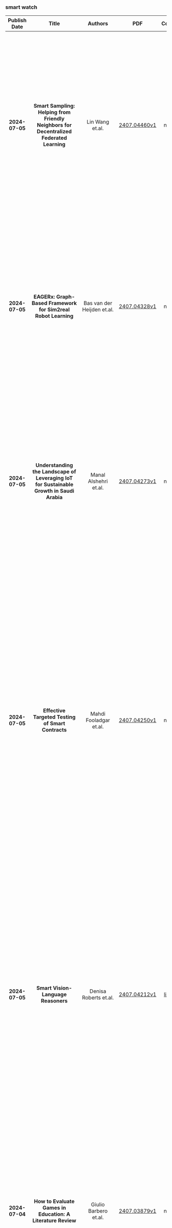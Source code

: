 
### smart watch
|Publish Date|Title|Authors|PDF|Code|Abstract|
| :---: | :---: | :---: | :---: | :---: | :---: |
|**2024-07-05**|**Smart Sampling: Helping from Friendly Neighbors for Decentralized Federated Learning**|Lin Wang et.al.|[2407.04460v1](http://arxiv.org/abs/2407.04460v1)|null|Federated Learning (FL) is gaining widespread interest for its ability to share knowledge while preserving privacy and reducing communication costs. Unlike Centralized FL, Decentralized FL (DFL) employs a network architecture that eliminates the need for a central server, allowing direct communication among clients and leading to significant communication resource savings. However, due to data heterogeneity, not all neighboring nodes contribute to enhancing the local client's model performance. In this work, we introduce \textbf{\emph{AFIND+}}, a simple yet efficient algorithm for sampling and aggregating neighbors in DFL, with the aim of leveraging collaboration to improve clients' model performance. AFIND+ identifies helpful neighbors, adaptively adjusts the number of selected neighbors, and strategically aggregates the sampled neighbors' models based on their contributions. Numerical results on real-world datasets with diverse data partitions demonstrate that AFIND+ outperforms other sampling algorithms in DFL and is compatible with most existing DFL optimization algorithms.|
|**2024-07-05**|**EAGERx: Graph-Based Framework for Sim2real Robot Learning**|Bas van der Heijden et.al.|[2407.04328v1](http://arxiv.org/abs/2407.04328v1)|null|Sim2real, that is, the transfer of learned control policies from simulation to real world, is an area of growing interest in robotics due to its potential to efficiently handle complex tasks. The sim2real approach faces challenges due to mismatches between simulation and reality. These discrepancies arise from inaccuracies in modeling physical phenomena and asynchronous control, among other factors. To this end, we introduce EAGERx, a framework with a unified software pipeline for both real and simulated robot learning. It can support various simulators and aids in integrating state, action and time-scale abstractions to facilitate learning. EAGERx's integrated delay simulation, domain randomization features, and proposed synchronization algorithm contribute to narrowing the sim2real gap. We demonstrate (in the context of robot learning and beyond) the efficacy of EAGERx in accommodating diverse robotic systems and maintaining consistent simulation behavior. EAGERx is open source and its code is available at https://eagerx.readthedocs.io.|
|**2024-07-05**|**Understanding the Landscape of Leveraging IoT for Sustainable Growth in Saudi Arabia**|Manal Alshehri et.al.|[2407.04273v1](http://arxiv.org/abs/2407.04273v1)|null|The integration of Internet of Things (IoT) technologies in agriculture holds promise for transforming farming practices, particularly in the Kingdom of Saudi Arabia (KSA). This study explores the adoption of smart farming practices among KSA farmers. Due to the geographical location and nature of KSA, it faces significant challenges in agriculture. The objective of this research is to discuss how IoT will enhance agriculture in KSA and identify its current usage by conducting a study on Saudi farmers with varying ages, regions, and years of experience. The results indicate that 90% of the farmers encounter challenges in farming, and all of them express interest in adopting smart farming to address these issues. While 60% of farmers are currently utilizing IoT technologies, they encounter challenges in implementing smart farming practices. Thus, smart farming presents solutions to prevalent challenges including adverse weather, water scarcity, and labor shortages, though barriers include cost and educational challenges.|
|**2024-07-05**|**Effective Targeted Testing of Smart Contracts**|Mahdi Fooladgar et.al.|[2407.04250v1](http://arxiv.org/abs/2407.04250v1)|null|Smart contracts are autonomous and immutable pieces of code that are deployed on blockchain networks and run by miners. They were first introduced by Ethereum in 2014 and have since been used for various applications such as security tokens, voting, gambling, non-fungible tokens, self-sovereign identities, stock taking, decentralized finances, decentralized exchanges, and atomic swaps. Since smart contracts are immutable, their bugs cannot be fixed, which may lead to significant monetary losses. While many researchers have focused on testing smart contracts, our recent work has highlighted a gap between test adequacy and test data generation, despite numerous efforts in both fields. Our framework, Griffin, tackles this deficiency by employing a targeted symbolic execution technique for generating test data. This tool can be used in diverse applications, such as killing the survived mutants in mutation testing, validating static analysis alarms, creating counter-examples for safety conditions, and reaching manually selected lines of code. This paper discusses how smart contracts differ from legacy software in targeted symbolic execution and how these differences can affect the tool structure, leading us to propose an enhanced version of the control-flow graph for Solidity smart contracts called CFG+. We also discuss how Griffin can utilize custom heuristics to explore the program space and find the test data that reaches a target line while considering a safety condition in a reasonable execution time. We conducted experiments involving an extensive set of smart contracts, target lines, and safety conditions based on real-world faults and test suites from related tools. The results of our evaluation demonstrate that Griffin can effectively identify the required test data within a reasonable timeframe.|
|**2024-07-05**|**Smart Vision-Language Reasoners**|Denisa Roberts et.al.|[2407.04212v1](http://arxiv.org/abs/2407.04212v1)|[link](https://github.com/smarter-vlm/smarter)|In this article, we investigate vision-language models (VLM) as reasoners. The ability to form abstractions underlies mathematical reasoning, problem-solving, and other Math AI tasks. Several formalisms have been given to these underlying abstractions and skills utilized by humans and intelligent systems for reasoning. Furthermore, human reasoning is inherently multimodal, and as such, we focus our investigations on multimodal AI. In this article, we employ the abstractions given in the SMART task (Simple Multimodal Algorithmic Reasoning Task) introduced in \cite{cherian2022deep} as meta-reasoning and problem-solving skills along eight axes: math, counting, path, measure, logic, spatial, and pattern. We investigate the ability of vision-language models to reason along these axes and seek avenues of improvement. Including composite representations with vision-language cross-attention enabled learning multimodal representations adaptively from fused frozen pretrained backbones for better visual grounding. Furthermore, proper hyperparameter and other training choices led to strong improvements (up to $48\%$ gain in accuracy) on the SMART task, further underscoring the power of deep multimodal learning. The smartest VLM, which includes a novel QF multimodal layer, improves upon the best previous baselines in every one of the eight fundamental reasoning skills. End-to-end code is available at https://github.com/smarter-vlm/smarter.|
|**2024-07-04**|**How to Evaluate Games in Education: A Literature Review**|Giulio Barbero et.al.|[2407.03879v1](http://arxiv.org/abs/2407.03879v1)|null|Adding game elements to higher education is an increasingly common practice. As a result, many recent empirical studies focus on studying the effectiveness of gamified or game-based educational experiences. The findings of these studies are very diverse, showing both positive and negative effects, and thus calling for comparative meta-studies. In this paper we review and analyze different studies, aiming to summarise and evaluate controlled experiments conducted within different scientific disciplines. We focus on the clarity of non-experimental conditions' descriptions and show that in most cases a. educational methods used in control groups' activities are poorly described, b. educational materials used in control groups' activities are often unclear, and c. the starting conditions are unclear. We also noticed that studies in the fields of computer science and engineering, in general, report results more clearly than in other fields. Based on the above finding, we conclude with a few recommendations for the execution of future empirical studies of games in education for the sake of allowing a more structured comparison.|
|**2024-07-03**|**Advanced Smart City Monitoring: Real-Time Identification of Indian Citizen Attributes**|Shubham Kale et.al.|[2407.03305v2](http://arxiv.org/abs/2407.03305v2)|[link](https://github.com/abhilashk23/vehant-scs-par)|This project focuses on creating a smart surveillance system for Indian cities that can identify and analyze people's attributes in real time. Using advanced technologies like artificial intelligence and machine learning, the system can recognize attributes such as upper body color, what the person is wearing, accessories they are wearing, headgear, etc., and analyze behavior through cameras installed around the city.|
|**2024-07-03**|**VCHAR:Variance-Driven Complex Human Activity Recognition framework with Generative Representation**|Yuan Sun et.al.|[2407.03291v1](http://arxiv.org/abs/2407.03291v1)|null|Complex human activity recognition (CHAR) remains a pivotal challenge within ubiquitous computing, especially in the context of smart environments. Existing studies typically require meticulous labeling of both atomic and complex activities, a task that is labor-intensive and prone to errors due to the scarcity and inaccuracies of available datasets. Most prior research has focused on datasets that either precisely label atomic activities or, at minimum, their sequence approaches that are often impractical in real world settings.In response, we introduce VCHAR (Variance-Driven Complex Human Activity Recognition), a novel framework that treats the outputs of atomic activities as a distribution over specified intervals. Leveraging generative methodologies, VCHAR elucidates the reasoning behind complex activity classifications through video-based explanations, accessible to users without prior machine learning expertise. Our evaluation across three publicly available datasets demonstrates that VCHAR enhances the accuracy of complex activity recognition without necessitating precise temporal or sequential labeling of atomic activities. Furthermore, user studies confirm that VCHAR's explanations are more intelligible compared to existing methods, facilitating a broader understanding of complex activity recognition among non-experts.|
|**2024-07-03**|**Anomaly-based Framework for Detecting Power Overloading Cyberattacks in Smart Grid AMI**|Abdelaziz Amara Korba et.al.|[2407.03264v1](http://arxiv.org/abs/2407.03264v1)|null|The Advanced Metering Infrastructure (AMI) is one of the key components of the smart grid. It provides interactive services for managing billing and electricity consumption, but it also introduces new vectors for cyberattacks. Although, the devastating and severe impact of power overloading cyberattacks on smart grid AMI, few researches in the literature have addressed them. In the present paper, we propose a two-level anomaly detection framework based on regression decision trees. The introduced detection approach leverages the regularity and predictability of energy consumption to build reference consumption patterns for the whole neighborhood and each household within it. Using a reference consumption pattern enables detecting power overloading cyberattacks regardless of the attacker's strategy as they cause a drastic change in the consumption pattern. The continuous two-level monitoring of energy consumption load allows efficient and early detection of cyberattacks. We carried out an extensive experiment on a real-world publicly available energy consumption dataset of 500 customers in Ireland. We extracted, from the raw data, the relevant attributes for training the energy consumption patterns. The evaluation shows that our approach achieves a high detection rate, a low false alarm rate, and superior performances compared to existing solutions.|
|**2024-07-03**|**Unified Anomaly Detection methods on Edge Device using Knowledge Distillation and Quantization**|Sushovan Jena et.al.|[2407.02968v1](http://arxiv.org/abs/2407.02968v1)|null|With the rapid advances in deep learning and smart manufacturing in Industry 4.0, there is an imperative for high-throughput, high-performance, and fully integrated visual inspection systems. Most anomaly detection approaches using defect detection datasets, such as MVTec AD, employ one-class models that require fitting separate models for each class. On the contrary, unified models eliminate the need for fitting separate models for each class and significantly reduce cost and memory requirements. Thus, in this work, we experiment with considering a unified multi-class setup. Our experimental study shows that multi-class models perform at par with one-class models for the standard MVTec AD dataset. Hence, this indicates that there may not be a need to learn separate object/class-wise models when the object classes are significantly different from each other, as is the case of the dataset considered. Furthermore, we have deployed three different unified lightweight architectures on the CPU and an edge device (NVIDIA Jetson Xavier NX). We analyze the quantized multi-class anomaly detection models in terms of latency and memory requirements for deployment on the edge device while comparing quantization-aware training (QAT) and post-training quantization (PTQ) for performance at different precision widths. In addition, we explored two different methods of calibration required in post-training scenarios and show that one of them performs notably better, highlighting its importance for unsupervised tasks. Due to quantization, the performance drop in PTQ is further compensated by QAT, which yields at par performance with the original 32-bit Floating point in two of the models considered.|
|**2024-07-03**|**Efficient IoT Devices Localization Through Wi-Fi CSI Feature Fusion and Anomaly Detection**|Yan Li et.al.|[2407.02919v1](http://arxiv.org/abs/2407.02919v1)|null|Internet of Things (IoT) device localization is fundamental to smart home functionalities, including indoor navigation and tracking of individuals. Traditional localization relies on relative methods utilizing the positions of anchors within a home environment, yet struggles with precision due to inherent inaccuracies in these anchor positions. In response, we introduce a cutting-edge smartphone-based localization system for IoT devices, leveraging the precise positioning capabilities of smartphones equipped with motion sensors. Our system employs artificial intelligence (AI) to merge channel state information from proximal trajectory points of a single smartphone, significantly enhancing line of sight (LoS) angle of arrival (AoA) estimation accuracy, particularly under severe multipath conditions. Additionally, we have developed an AI-based anomaly detection algorithm to further increase the reliability of LoSAoA estimation. This algorithm improves measurement reliability by analyzing the correlation between the accuracy of reversed feature reconstruction and the LoS-AoA estimation. Utilizing a straightforward least squares algorithm in conjunction with accurate LoS-AoA estimation and smartphone positional data, our system efficiently identifies IoT device locations. Validated through extensive simulations and experimental tests with a receiving antenna array comprising just two patch antenna elements in the horizontal direction, our methodology has been shown to attain decimeter-level localization accuracy in nearly 90% of cases, demonstrating robust performance even in challenging real-world scenarios. Additionally, our proposed anomaly detection algorithm trained on Wi-Fi data can be directly applied to ultra-wideband, also outperforming the most advanced techniques.|
|**2024-07-03**|**FedPot: A Quality-Aware Collaborative and Incentivized Honeypot-Based Detector for Smart Grid Networks**|Abdullatif Albaseer et.al.|[2407.02845v1](http://arxiv.org/abs/2407.02845v1)|null|Honeypot technologies provide an effective defense strategy for the Industrial Internet of Things (IIoT), particularly in enhancing the Advanced Metering Infrastructure's (AMI) security by bolstering the network intrusion detection system. For this security paradigm to be fully realized, it necessitates the active participation of small-scale power suppliers (SPSs) in implementing honeypots and engaging in collaborative data sharing with traditional power retailers (TPRs). To motivate this interaction, TPRs incentivize data sharing with tangible rewards. However, without access to an SPS's confidential data, it is daunting for TPRs to validate shared data, thereby risking SPSs' privacy and increasing sharing costs due to voluminous honeypot logs. These challenges can be resolved by utilizing Federated Learning (FL), a distributed machine learning (ML) technique that allows for model training without data relocation. However, the conventional FL algorithm lacks the requisite functionality for both the security defense model and the rewards system of the AMI network. This work presents two solutions: first, an enhanced and cost-efficient FedAvg algorithm incorporating a novel data quality measure, and second, FedPot, the development of an effective security model with a fair incentives mechanism under an FL architecture. Accordingly, SPSs are limited to sharing the ML model they learn after efficiently measuring their local data quality, whereas TPRs can verify the participants' uploaded models and fairly compensate each participant for their contributions through rewards. Simulation results, drawn from realistic mircorgrid network log datasets, demonstrate that the proposed solutions outperform state-of-the-art techniques by enhancing the security model and guaranteeing fair reward distributions.|
|**2024-07-03**|**Balancing Patient Privacy and Health Data Security: The Role of Compliance in Protected Health Information (PHI) Sharing**|Md Al Amin et.al.|[2407.02766v1](http://arxiv.org/abs/2407.02766v1)|null|Protected Health Information (PHI) sharing significantly enhances patient care quality and coordination, contributing to more accurate diagnoses, efficient treatment plans, and a comprehensive understanding of patient history. Compliance with strict privacy and security policies, such as those required by laws like HIPAA, is critical to protect PHI. Blockchain technology, which offers a decentralized and tamper-evident ledger system, hold promise in policy compliance. This system ensures the authenticity and integrity of PHI while facilitating patient consent management. In this work, we propose a blockchain technology that integrates smart contracts to partially automate consent-related processes and ensuring that PHI access and sharing follow patient preferences and legal requirements.|
|**2024-07-03**|**Data-driven Software-based Power Estimation for Embedded Devices**|Haoyu Wang et.al.|[2407.02764v1](http://arxiv.org/abs/2407.02764v1)|null|Energy measurement of computer devices, which are widely used in the Internet of Things (IoT), is an important yet challenging task. Most of these IoT devices lack ready-to-use hardware or software for power measurement. A cost-effective solution is to use low-end consumer-grade power meters. However, these low-end power meters cannot provide accurate instantaneous power measurements. In this paper, we propose an easy-to-use approach to derive an instantaneous software-based energy estimation model with only low-end power meters based on data-driven analysis through machine learning. Our solution is demonstrated with a Jetson Nano board and Ruideng UM25C USB power meter. Various machine learning methods combined with our smart data collection method and physical measurement are explored. Benchmarks were used to evaluate the derived software-power model for the Jetson Nano board and Raspberry Pi. The results show that 92% accuracy can be achieved compared to the long-duration measurement. A kernel module that can collect running traces of utilization and frequencies needed is developed, together with the power model derived, for power prediction for programs running in real environment.|
|**2024-07-02**|**An AI-Based System Utilizing IoT-Enabled Ambient Sensors and LLMs for Complex Activity Tracking**|Yuan Sun et.al.|[2407.02606v1](http://arxiv.org/abs/2407.02606v1)|null|Complex activity recognition plays an important role in elderly care assistance. However, the reasoning ability of edge devices is constrained by the classic machine learning model capacity. In this paper, we present a non-invasive ambient sensing system that can detect multiple activities and apply large language models (LLMs) to reason the activity sequences. This method effectively combines edge devices and LLMs to help elderly people in their daily activities, such as reminding them to take pills or handling emergencies like falls. The LLM-based edge device can also serve as an interface to interact with elderly people, especially with memory issue, assisting them in their daily lives. By deploying such a system, we believe that the smart sensing system can improve the quality of life for older people and provide more efficient protection|
|**2024-07-02**|**Novel Human Machine Interface via Robust Hand Gesture Recognition System using Channel Pruned YOLOv5s Model**|Abir Sen et.al.|[2407.02585v1](http://arxiv.org/abs/2407.02585v1)|null|Hand gesture recognition (HGR) is a vital component in enhancing the human-computer interaction experience, particularly in multimedia applications, such as virtual reality, gaming, smart home automation systems, etc. Users can control and navigate through these applications seamlessly by accurately detecting and recognizing gestures. However, in a real-time scenario, the performance of the gesture recognition system is sometimes affected due to the presence of complex background, low-light illumination, occlusion problems, etc. Another issue is building a fast and robust gesture-controlled human-computer interface (HCI) in the real-time scenario. The overall objective of this paper is to develop an efficient hand gesture detection and classification model using a channel-pruned YOLOv5-small model and utilize the model to build a gesture-controlled HCI with a quick response time (in ms) and higher detection speed (in fps). First, the YOLOv5s model is chosen for the gesture detection task. Next, the model is simplified by using a channel-pruned algorithm. After that, the pruned model is further fine-tuned to ensure detection efficiency. We have compared our suggested scheme with other state-of-the-art works, and it is observed that our model has shown superior results in terms of mAP (mean average precision), precision (\%), recall (\%), and F1-score (\%), fast inference time (in ms), and detection speed (in fps). Our proposed method paves the way for deploying a pruned YOLOv5s model for a real-time gesture-command-based HCI to control some applications, such as the VLC media player, Spotify player, etc., using correctly classified gesture commands in real-time scenarios. The average detection speed of our proposed system has reached more than 60 frames per second (fps) in real-time, which meets the perfect requirement in real-time application control.|
|**2024-07-02**|**RollupTheCrowd: Leveraging ZkRollups for a Scalable and Privacy-Preserving Reputation-based Crowdsourcing Platform**|Ahmed Mounsf Rafik Bendada et.al.|[2407.02226v1](http://arxiv.org/abs/2407.02226v1)|null|Current blockchain-based reputation solutions for crowdsourcing fail to tackle the challenge of ensuring both efficiency and privacy without compromising the scalability of the blockchain. Developing an effective, transparent, and privacy-preserving reputation model necessitates on-chain implementation using smart contracts. However, managing task evaluation and reputation updates alongside crowdsourcing transactions on-chain substantially strains system scalability and performance. This paper introduces RollupTheCrowd, a novel blockchain-powered crowdsourcing framework that leverages zkRollups to enhance system scalability while protecting user privacy. Our framework includes an effective and privacy-preserving reputation model that gauges workers' trustworthiness by assessing their crowdsourcing interactions. To alleviate the load on our blockchain, we employ an off-chain storage scheme, optimizing RollupTheCrowd's performance. Utilizing smart contracts and zero-knowledge proofs, our Rollup layer achieves a significant 20x reduction in gas consumption. To prove the feasibility of the proposed framework, we developed a proof-of-concept implementation using cutting-edge tools. The experimental results presented in this paper demonstrate the effectiveness and scalability of RollupTheCrowd, validating its potential for real-world application scenarios.|
|**2024-07-02**|**Machine-learning designed smart coating: temperature-dependent self-adaptation between a solar absorber and a radiative cooler**|Zhaocheng Zhang et.al.|[2407.02050v1](http://arxiv.org/abs/2407.02050v1)|null|We designed a multilayered self-adaptive absorber/emitter metamaterial, which can smartly switch between a solar absorber and a radiative cooler based on temperature change. The switching capability is facilitated by the phase change material and the structure is optimized by machine learning. Our design not only advances the machine-learning-based development of metamaterials but also has the potential to significantly reduce carbon emissions and contribute to the goal of achieving carbon neutrality.|
|**2024-07-02**|**A Study on Activity Visualization for Smart Watches**|Zhouxuan Xia et.al.|[2407.02012v1](http://arxiv.org/abs/2407.02012v1)|null|This paper investigates the use of visualization to display activity data on smartwatches by surveying the data visual presentations proposed by 80 smartwatch models currently available on the Chinese e-commerce platform JD.com and, later, surveying the preferences of 41 users concerning these visualizations. The results show that despite radial bar charts are the most popular visualization for activity data on smartwatches, the users' preferences might be influenced by their familiarity with these charts. These findings from this survey will be valuable for designers, developers, and researchers who are interested in creating innovative and effective solutions for activity visualization on smartwatches.|
|**2024-07-01**|**Lift generation on a sphere through asymmetric roughness using active surface morphing**|Rodrigo Vilumbrales-Garcia et.al.|[2407.01748v1](http://arxiv.org/abs/2407.01748v1)|null|This study investigates a novel phenomenon of lift generation around a sphere by pneumatically manipulating its surface topology with an asymmetric roughness distribution. A comprehensive series of systematic experiments were conducted for Reynolds numbers ($Re = U_{\infty} d/\nu$, where $U_{\infty}$ is the fluid velocity, $d$ is the sphere diameter, and $\nu$ is the fluid kinematic viscosity) ranging from $6\times10^4$ to $1.3\times10^5$, and dimple depth ratios ($k/d$, where $k$ is the dimple depth) from $0$ to $1\times10^{-2}$ using a smart morphable sphere with one smooth and one dimpled side. The findings show that an asymmetrically rough sphere can generate lift forces up to 80\% of the drag, comparable to those produced by the Magnus Effect. The dimple depth ratio affects both the $Re$ at which lift generation begins and the maximum lift coefficient ($C_L$) achievable. The optimal $k/d$ for maximum lift varies with $Re$: deeper dimples are needed at low $Re$, while shallower dimples are more effective at high $Re$. For a fixed $Re$, increasing $k/d$ monotonically increases lift until a critical $k/d$ is reached, beyond which lift decreases. Particle Image Velocimetry (PIV) revealed that dimples delay flow separation on the rough side while the smooth side remains unchanged, resulting in asymmetric boundary layer separation, leading to wake deflection and lift generation. Beyond the critical $k/d$, the flow separation location moved upstream, increasing the size of the rear wake, reducing wake deflection, and thus decreasing lift. Overall, this study establishes the foundation for wake control over bluff bodies and paves the way for real-time manoeuvring applications.|
|**2024-07-01**|**Immutable in Principle, Upgradeable by Design: Exploratory Study of Smart Contract Upgradeability**|Ilham Qasse et.al.|[2407.01493v1](http://arxiv.org/abs/2407.01493v1)|null|Smart contracts, known for their immutable nature to ensure trust via automated enforcement, have evolved to require upgradeability due to unforeseen vulnerabilities and the need for feature enhancements post-deployment. This contradiction between immutability and the need for modifications has led to the development of upgradeable smart contracts. These contracts are immutable in principle yet upgradable by design, allowing updates without altering the underlying data or state, thus preserving the contract's intent while allowing improvements. This study aims to understand the application and implications of upgradeable smart contracts on the Ethereum blockchain. By introducing a dataset that catalogs the versions and evolutionary trajectories of smart contracts, the research explores key dimensions: the prevalence and adoption patterns of upgrade mechanisms, the likelihood and occurrences of contract upgrades, the nature of modifications post-upgrade, and their impact on user engagement and contract activity. Through empirical analysis, this study identifies upgradeable contracts and examines their upgrade history to uncover trends, preferences, and challenges associated with modifications. The evidence from analyzing over 44 million contracts shows that only 3% have upgradeable characteristics, with only 0.34% undergoing upgrades. This finding underscores a cautious approach by developers towards modifications, possibly due to the complexity of upgrade processes or a preference for maintaining stability. Furthermore, the study shows that upgrades are mainly aimed at feature enhancement and vulnerability mitigation, particularly when the contracts' source codes are accessible. However, the relationship between upgrades and user activity is complex, suggesting that additional factors significantly affect the use of smart contracts beyond their evolution.|
|**2024-07-01**|**The regularity of ODEs and thimble integrals with respect to Borel summation**|Veronica Fantini et.al.|[2407.01412v1](http://arxiv.org/abs/2407.01412v1)|null|Through Borel summation, one can often reconstruct an analytic solution of a problem from its asymptotic expansion. We view the effectiveness of Borel summation as a regularity property of the solution, and we show that the solutions of certain differential equation and integration problems are regular in this sense. By taking a geometric perspective on the Laplace and Borel transforms, we also clarify why "Borel regular" solutions are associated with special points on the Borel plane. The particular classes of problems we look at are level 1 ODEs and exponential period integrals over one dimensional Lefschetz thimbles. To expand the variety of examples available in the literature, we treat various examples of these problems in detail.|
|**2024-07-01**|**Hydraulic Parameter Estimation for District Heating Based on Laboratory Experiments**|Felix Agner et.al.|[2407.01386v1](http://arxiv.org/abs/2407.01386v1)|null|In this paper we consider calibration of hydraulic models for district heating systems based on operational data. We extend previous theoretical work on the topic to handle real-world complications, namely unknown valve characteristics and hysteresis. We generate two datasets in the Smart Water Infrastructure laboratory in Aalborg, Denmark, on which we evaluate the proposed procedure. In the first data set the system is controlled in such a way to excite all operational modes in terms of combinations of valve set-points. Here the best performing model predicted volume flow rates within roughly 5 and 10 \% deviation from the mean volume flow rate for the consumer with the highest and lowest mean volume flow rates respectively. This performance was met in the majority of the operational region. In the second data set, the system was controlled in order to mimic real load curves. The model trained on this data set performed similarly well when evaluated on data in the operational range represented in the training data. However, the model performance deteriorated when evaluated on data which was not represented in the training data.|
|**2024-07-01**|**Large Language Models are Zero-Shot Recognizers for Activities of Daily Living**|Gabriele Civitarese et.al.|[2407.01238v1](http://arxiv.org/abs/2407.01238v1)|null|The sensor-based recognition of Activities of Daily Living (ADLs) in smart home environments enables several applications in the areas of energy management, safety, well-being, and healthcare. ADLs recognition is typically based on deep learning methods requiring large datasets to be trained. Recently, several studies proved that Large Language Models (LLMs) effectively capture common-sense knowledge about human activities. However, the effectiveness of LLMs for ADLs recognition in smart home environments still deserves to be investigated. In this work, we propose ADL-LLM, a novel LLM-based ADLs recognition system. ADLLLM transforms raw sensor data into textual representations, that are processed by an LLM to perform zero-shot ADLs recognition. Moreover, in the scenario where a small labeled dataset is available, ADL-LLM can also be empowered with few-shot prompting. We evaluated ADL-LLM on two public datasets, showing its effectiveness in this domain.|
|**2024-07-01**|**SCIF: A Language for Compositional Smart Contract Security**|Siqiu Yao et.al.|[2407.01204v1](http://arxiv.org/abs/2407.01204v1)|null|Securing smart contracts remains a fundamental challenge. At its core, it is about building software that is secure in composition with untrusted code, a challenge that extends far beyond blockchains. We introduce SCIF, a language for building smart contracts that are compositionally secure. SCIF is based on the fundamentally compositional principle of secure information flow, but extends this core mechanism to include protection against reentrancy attacks, confused deputy attacks, and improper error handling, even in the presence of malicious contracts that do not follow SCIF's rules. SCIF supports a rich ecosystem of interacting principals with partial trust through its mechanisms for dynamic trust management. SCIF has been implemented as a compiler to Solidity. We describe the SCIF language, including its static checking rules and runtime. Finally, we implement several applications with intricate security reasoning, showing how SCIF supports building complex smart contracts securely and gives programmer accurate diagnostics about potential security bugs.|
|**2024-07-01**|**Comprehensive Dataset for Urban Streetlight Analysis**|Eliza Femi Sherley S et.al.|[2407.01117v1](http://arxiv.org/abs/2407.01117v1)|[link](https://github.com/team16project/street-light-dataset)|This article includes a comprehensive collection of over 800 high-resolution streetlight images taken systematically from India's major streets, primarily in the Chennai region. The images were methodically collected following standardized methods to assure uniformity and quality. Each image has been labelled and grouped into directories based on binary class labels, which indicate whether each streetlight is functional or not. This organized dataset is intended to make it easier to train and evaluate deep neural networks, allowing for the creation of pre-trained models that have robust feature representations. Such models have several potential uses, such as improving smart city surveillance systems, automating street infrastructure monitoring, and increasing urban management efficiency. The availability of this dataset is intended to inspire future research and development in computer vision and smart city technologies, supporting innovation and practical solutions to urban infrastructure concerns. The dataset can be accessed at https://github.com/Team16Project/Street-Light-Dataset/.|
|**2024-07-01**|**Data on the Move: Traffic-Oriented Data Trading Platform Powered by AI Agent with Common Sense**|Yi Yu et.al.|[2407.00995v1](http://arxiv.org/abs/2407.00995v1)|null|In the digital era, data has become a pivotal asset, advancing technologies such as autonomous driving. Despite this, data trading faces challenges like the absence of robust pricing methods and the lack of trustworthy trading mechanisms. To address these challenges, we introduce a traffic-oriented data trading platform named Data on The Move (DTM), integrating traffic simulation, data trading, and Artificial Intelligent (AI) agents. The DTM platform supports evident-based data value evaluation and AI-based trading mechanisms. Leveraging the common sense capabilities of Large Language Models (LLMs) to assess traffic state and data value, DTM can determine reasonable traffic data pricing through multi-round interaction and simulations. Moreover, DTM provides a pricing method validation by simulating traffic systems, multi-agent interactions, and the heterogeneity and irrational behaviors of individuals in the trading market. Within the DTM platform, entities such as connected vehicles and traffic light controllers could engage in information collecting, data pricing, trading, and decision-making. Simulation results demonstrate that our proposed AI agent-based pricing approach enhances data trading by offering rational prices, as evidenced by the observed improvement in traffic efficiency. This underscores the effectiveness and practical value of DTM, offering new perspectives for the evolution of data markets and smart cities. To the best of our knowledge, this is the first study employing LLMs in data pricing and a pioneering data trading practice in the field of intelligent vehicles and smart cities.|
|**2024-06-29**|**Dual-view Aware Smart Contract Vulnerability Detection for Ethereum**|Jiacheng Yao et.al.|[2407.00336v1](http://arxiv.org/abs/2407.00336v1)|null|The wide application of Ethereum technology has brought technological innovation to traditional industries. As one of Ethereum's core applications, smart contracts utilize diverse contract codes to meet various functional needs and have gained widespread use. However, the non-tamperability of smart contracts, coupled with vulnerabilities caused by natural flaws or human errors, has brought unprecedented challenges to blockchain security. Therefore, in order to ensure the healthy development of blockchain technology and the stability of the blockchain community, it is particularly important to study the vulnerability detection techniques for smart contracts. In this paper, we propose a Dual-view Aware Smart Contract Vulnerability Detection Framework named DVDet. The framework initially converts the source code and bytecode of smart contracts into weighted graphs and control flow sequences, capturing potential risk features from these two perspectives and integrating them for analysis, ultimately achieving effective contract vulnerability detection. Comprehensive experiments on the Ethereum dataset show that our method outperforms others in detecting vulnerabilities.|
|**2024-06-28**|**Modeling and LQR Control of Insect Sized Flapping Wing Robot**|Daksh Dhingra et.al.|[2406.20061v1](http://arxiv.org/abs/2406.20061v1)|null|Flying insects can perform rapid, sophisticated maneuvers like backflips, sharp banked turns, and in-flight collision recovery. To emulate these in aerial robots weighing less than a gram, known as flying insect robots (FIRs), a fast and responsive control system is essential. To date, these have largely been, at their core, elaborations of proportional-integral-derivative (PID)-type feedback control. Without exception, their gains have been painstakingly tuned by hand. Aggressive maneuvers have further required task-specific tuning. Optimal control has the potential to mitigate these issues, but has to date only been demonstrated using approxiate models and receding horizon controllers (RHC) that are too computationally demanding to be carried out onboard the robot. Here we used a more accurate stroke-averaged model of forces and torques to implement the first demonstration of optimal control on an FIR that is computationally efficient enough to be performed by a microprocessor carried onboard. We took force and torque measurements from a 150 mg FIR, the UW Robofly, using a custom-built sensitive force-torque sensor, and validated them using motion capture data in free flight. We demonstrated stable hovering (RMS error of about 4 cm) and trajectory tracking maneuvers at translational velocities up to 25 cm/s using an optimal linear quadratic regulator (LQR). These results were enabled by a more accurate model and lay the foundation for future work that uses our improved model and optimal controller in conjunction with recent advances in low-power receding horizon control to perform accurate aggressive maneuvers without iterative, task-specific tuning.|
|**2024-06-28**|**Multi-service collaboration and composition of cloud manufacturing customized production based on problem decomposition**|Hao Yue et.al.|[2406.19608v1](http://arxiv.org/abs/2406.19608v1)|null|Cloud manufacturing system is a service-oriented and knowledge-based one, which can provide solutions for the large-scale customized production. The service resource allocation is the primary factor that restricts the production time and cost in the cloud manufacturing customized production (CMCP). In order to improve the efficiency and reduce the cost in CMCP, we propose a new framework which considers the collaboration among services with the same functionality. A mathematical evaluation formulation for the service composition and service usage scheme is constructed with the following critical indexes: completion time, cost, and number of selected services. Subsequently, a problem decomposition based genetic algorithm is designed to obtain the optimal service compositions with service usage schemes. A smart clothing customization case is illustrated so as to show the effectiveness and efficiency of the method proposed in this paper. Finally, the results of simulation experiments and comparisons show that these solutions obtained by our method are with the minimum time, a lower cost, and the fewer selected services.|
